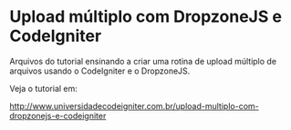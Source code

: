 # Upload múltiplo com DropzoneJS e CodeIgniter

Arquivos do tutorial ensinando a criar uma rotina de upload múltiplo de arquivos usando o CodeIgniter e o DropzoneJS.

Veja o tutorial em:

http://www.universidadecodeigniter.com.br/upload-multiplo-com-dropzonejs-e-codeigniter
